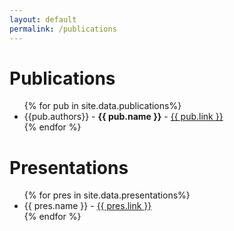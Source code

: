 ```yaml
---
layout: default
permalink: /publications
---
```


# Publications
<ul>
{% for pub in site.data.publications%}
    <li class="pub">{{pub.authors}} - <b>{{ pub.name }}</b> - <a href="{{ pub.link}}">{{ pub.link }}</a> </li>
{% endfor %}
</ul>

# Presentations
<ul>
{% for pres in site.data.presentations%}
    <li class="pub"> {{ pres.name }} - <a href="{{ pres.link}}">{{ pres.link }}</a> </li>
{% endfor %}
</ul>



